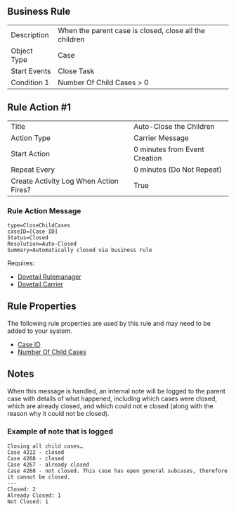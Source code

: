 ## Business Rule

|  |  |
| ------------- | ------------- |
| Description  | When the parent case is closed, close all the children |
| Object Type  | Case  |
| Start Events| Close Task
| Condition 1 | Number Of Child Cases > 0

## Rule Action #1

|  |  |
| ------------- | ------------- |
| Title	| Auto-Close the Children
| Action Type	| Carrier Message
| Start Action	| 0 minutes from Event Creation
| Repeat Every	| 0 minutes (Do Not Repeat)
| Create Activity Log When Action Fires?	| True

### Rule Action Message	
```
type=CloseChildCases
caseID=[Case ID]
Status=Closed
Resolution=Auto-Closed
Summary=Automatically closed via business rule
```

Requires:
* [Dovetail Rulemanager](https://support.dovetailsoftware.com/selfservice/products/show/RuleManager) 
* [Dovetail Carrier](https://support.dovetailsoftware.com/selfservice/products/show/Dovetail%20Carrier)

## Rule Properties
The following rule properties are used by this rule and may need to be added to your system. 
* [Case ID](Case-ID-Rule-Property)
* [Number Of Child Cases](Number-Of-Child-Cases-Rule-Property)

## Notes
When this message is handled, an internal note will be logged to the parent case with details of what happened, including which cases were closed, which are already closed, and which could not e closed (along with the reason why it could not be closed). 

### Example of note that is logged

```
Closing all child cases…
Case 4222 - closed
Case 4268 - closed
Case 4267 - already closed
Case 4268 - not closed. This case has open general subcases, therefore it cannot be closed. 
---
Closed: 2
Already Closed: 1
Not Closed: 1
```
